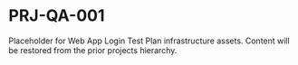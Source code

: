 # PRJ-QA-001

Placeholder for Web App Login Test Plan infrastructure assets. Content will be restored from the prior projects hierarchy.
